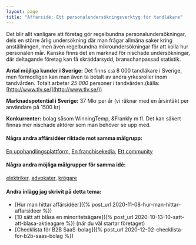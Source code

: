```yaml
---
layout: page
title: "Affärsidé: Ett personalundersökningsverktyg för tandläkare"
---
```

Det blir allt vanligare att företag gör regelbundna personalundersökningar, dels en större årlig undersökning där man frågar allmäna saker kring anställningen, men även regelbundna mikroundersökningar för att kolla hur personalen mår. Kanske finns det en marknad för nischade undersökningar, där deltagande företag kan få skräddarsydd, branschanpassad statistik.

**Antal möjliga kunder i Sverige:** Det finns c:a 8 000 tandläkare i Sverige, men förmodligen kan man även ta betalt av andra yrkesroller inom tandvården. Totalt arbetar *25 000* personer i tandvården.(källa: [http://www.tlv.se/](http://www.tlv.se/))

**Marknadspotential i Sverige:** 37 Mkr per år (vi räknar med en årsintäkt per användare på 1500 kr)

**Konkurrenter:** bolag såsom WinningTemp, &Frankly m fl. Det kan säkert finnas mer nischade aktörer som man behöver se upp med.

#### Några andra affärsidéer riktade mot samma målgrupp:
[En upphandlingsplattform](/affarsideer/en-upphandlingsplattform-for-tandlakare/), [En franchisekedja](/affarsideer/en-franchisekedja-av-tandlakare/), [Ett community](/affarsideer/ett-community-for-tandlakare/)


#### Några andra möjliga målgrupper för samma idé:
[elektriker](/affarsideer/ett-personalundersokningsverktyg-for-elektriker/), [advokater](/affarsideer/ett-personalundersokningsverktyg-for-advokater/), [krögare](/affarsideer/ett-personalundersokningsverktyg-for-krogare/)

#### Andra inlägg jag skrivit på detta tema:
- [Hur man hittar affärsidéer]({% post_url 2020-11-08-hur-man-hittar-affarsideer %})
- [10 sätt att blåsa en minoritetsägare]({% post_url 2020-10-13-10-satt-att-blasa-aktieagare %}) (när du väl startar företaget)
- [Checklista för B2B SaaS-bolag]({% post_url 2020-12-02-checklista-for-b2b-saas-bolag %})

